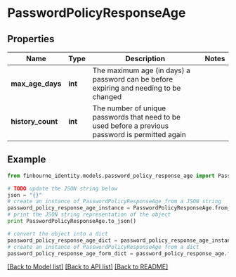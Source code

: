 # PasswordPolicyResponseAge


## Properties
Name | Type | Description | Notes
------------ | ------------- | ------------- | -------------
**max_age_days** | **int** | The maximum age (in days) a password can be before expiring and needing to be changed | 
**history_count** | **int** | The number of unique passwords that need to be used before a previous password is permitted again | 

## Example

```python
from finbourne_identity.models.password_policy_response_age import PasswordPolicyResponseAge

# TODO update the JSON string below
json = "{}"
# create an instance of PasswordPolicyResponseAge from a JSON string
password_policy_response_age_instance = PasswordPolicyResponseAge.from_json(json)
# print the JSON string representation of the object
print PasswordPolicyResponseAge.to_json()

# convert the object into a dict
password_policy_response_age_dict = password_policy_response_age_instance.to_dict()
# create an instance of PasswordPolicyResponseAge from a dict
password_policy_response_age_form_dict = password_policy_response_age.from_dict(password_policy_response_age_dict)
```
[[Back to Model list]](../README.md#documentation-for-models) [[Back to API list]](../README.md#documentation-for-api-endpoints) [[Back to README]](../README.md)


